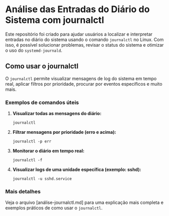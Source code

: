 # Análise das Entradas do Diário do Sistema com journalctl

Este repositório foi criado para ajudar usuários a localizar e interpretar entradas no diário do sistema usando o comando `journalctl` no Linux. Com isso, é possível solucionar problemas, revisar o status do sistema e otimizar o uso do `systemd-journald`.

## Como usar o journalctl

O `journalctl` permite visualizar mensagens de log do sistema em tempo real, aplicar filtros por prioridade, procurar por eventos específicos e muito mais.

### Exemplos de comandos úteis

1.  **Visualizar todas as mensagens do diário:**
    
    `journalctl` 
    
2.  **Filtrar mensagens por prioridade (erro e acima):**
    
    
    `journalctl -p err` 
    
3.  **Monitorar o diário em tempo real:**
    
    
    `journalctl -f` 
    
4.  **Visualizar logs de uma unidade específica (exemplo: sshd):**
    
    
    `journalctl -u sshd.service` 
    

### Mais detalhes

Veja o arquivo [análise-journalctl.md] para uma explicação mais completa e exemplos práticos de como usar o `journalctl`.
